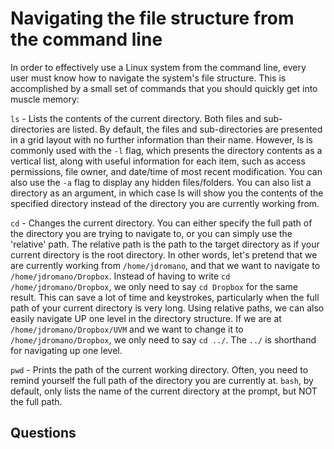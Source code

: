 # Navigating the file structure from the command line

In order to effectively use a Linux system from the command line, every user must know how to navigate the system's file structure. This is accomplished by a small set of commands that you should quickly get into muscle memory:

`ls` - Lists the contents of the current directory. Both files and sub-directories are listed. By default, the files and sub-directories are presented in a grid layout with no further information than their name. However, ls is commonly used with the `-l` flag, which presents the directory contents as a vertical list, along with useful information for each item, such as access permissions, file owner, and date/time of most recent modification. You can also use the `-a` flag to display any hidden files/folders. You can also list a directory as an argument, in which case ls will show you the contents of the specified directory instead of the directory you are currently working from.

`cd` - Changes the current directory. You can either specify the full path of the directory you are trying to navigate to, or you can simply use the 'relative' path. The relative path is the path to the target directory as if your current directory is the root directory. In other words, let's pretend that we are currently working from `/home/jdromano`, and that we want to navigate to `/home/jdromano/Dropbox`. Instead of having to write `cd /home/jdromano/Dropbox`, we only need to say `cd Dropbox` for the same result. This can save a lot of time and keystrokes, particularly when the full path of your current directory is very long. Using relative paths, we can also easily navigate UP one level in the directory structure. If we are at `/home/jdromano/Dropbox/UVM` and we want to change it to `/home/jdromano/Dropbox`, we only need to say `cd ../`. The `../` is shorthand for navigating up one level.

`pwd` - Prints the path of the current working directory. Often, you need to remind yourself the full path of the directory you are currently at. `bash`, by default, only lists the name of the current directory at the prompt, but NOT the full path.


## Questions
